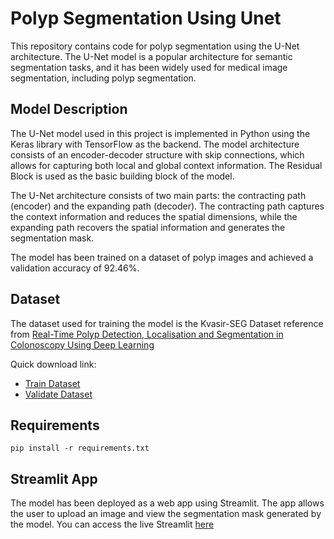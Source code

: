 # Polyp Segmentation Using Unet

This repository contains code for polyp segmentation using the U-Net architecture. The U-Net model is a popular architecture for semantic segmentation tasks, and it has been widely used for medical image segmentation, including polyp segmentation.

## Model Description

The U-Net model used in this project is implemented in Python using the Keras library with TensorFlow as the backend. The model architecture consists of an encoder-decoder structure with skip connections, which allows for capturing both local and global context information. The Residual Block is used as the basic building block of the model.

The U-Net architecture consists of two main parts: the contracting path (encoder) and the expanding path (decoder). The contracting path captures the context information and reduces the spatial dimensions, while the expanding path recovers the spatial information and generates the segmentation mask.

The model has been trained on a dataset of polyp images and achieved a validation accuracy of 92.46%.

## Dataset

The dataset used for training the model is the Kvasir-SEG Dataset reference from [Real-Time Polyp Detection, Localisation and Segmentation in Colonoscopy Using Deep Learning](https://arxiv.org/abs/2011.07631)

Quick download link:

- [Train Dataset](https://drive.google.com/file/d/17sUo2dLcwgPdO_fD4ySiS_4BVzc3wvwA/view)
- [Validate Dataset](https://drive.google.com/file/d/1us5iOMWVh_4LAiACM-LQa73t1pLLPJ7l/view)

## Requirements

    pip install -r requirements.txt

## Streamlit App

The model has been deployed as a web app using Streamlit. The app allows the user to upload an image and view the segmentation mask generated by the model.
You can access the live Streamlit [here](https://polyp-segmentation-keishi.streamlit.app)
